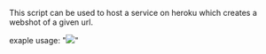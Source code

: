 This script can be used to host a service on heroku which creates a webshot of a given url.

exaple usage:
    "<img src="https://webshotserver.herokuapp.com/api/'+encodeURIComponent(url)+'"/>"
